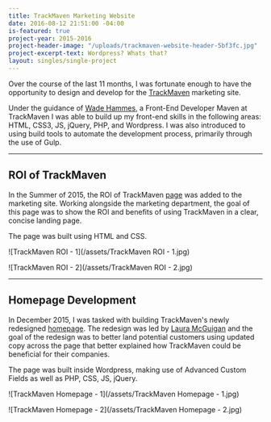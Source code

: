 ```yaml
---
title: TrackMaven Marketing Website
date: 2016-08-12 21:51:00 -04:00
is-featured: true
project-year: 2015-2016
project-header-image: "/uploads/trackmaven-website-header-5bf3fc.jpg"
project-excerpt-text: Wordpress? Whats that?
layout: singles/single-project
---
```


Over the course of the last 11 months, I was fortunate enough to have the opportunity to design and develop for the [TrackMaven](http://trackmaven.com/) marketing site.

Under the guidance of [Wade Hammes](https://twitter.com/whammes), a Front-End Developer Maven at TrackMaven I was able to build up my front-end skills in the following areas: HTML, CSS3, JS, jQuery, PHP, and Wordpress. I was also introduced to using build tools to automate the development process, primarily through the use of Gulp. 

---

## ROI of TrackMaven

In the Summer of 2015, the ROI of TrackMaven [page](http://trackmaven.com/roi-of-trackmaven/) was added to the marketing site. Working alongside the marketing department, the goal of this page was to show the ROI and benefits of using TrackMaven in a clear, concise landing page.

The page was built using HTML and CSS.

![TrackMaven ROI - 1](/assets/TrackMaven ROI - 1.jpg)

![TrackMaven ROI - 2](/assets/TrackMaven ROI - 2.jpg)  

---

## Homepage Development

In December 2015, I was tasked with building TrackMaven's newly redesigned [homepage](http://trackmaven.com/). The redesign was led by [Laura McGuigan](https://twitter.com/grafxnerd) and the goal of the redesign was to better land potential customers using updated copy across the page that better explained how TrackMaven could be beneficial for their companies. 

The page was built inside Wordpress, making use of Advanced Custom Fields as well as PHP, CSS, JS, jQuery.

![TrackMaven Homepage - 1](/assets/TrackMaven Homepage - 1.jpg) 

![TrackMaven Homepage - 2](/assets/TrackMaven Homepage - 2.jpg)